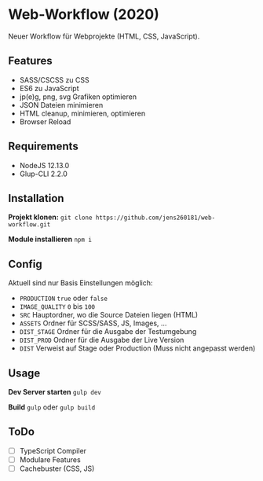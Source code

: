 # Web-Workflow (2020)

Neuer Workflow für Webprojekte (HTML, CSS, JavaScript).

## Features

*  SASS/CSCSS zu CSS
*  ES6 zu JavaScript
*  jp(e)g, png, svg Grafiken optimieren
*  JSON Dateien minimieren
*  HTML cleanup, minimieren, optimieren
*  Browser Reload

## Requirements

*  NodeJS 12.13.0
*  Glup-CLI 2.2.0

## Installation

**Projekt klonen:**
`git clone https://github.com/jens260181/web-workflow.git`

**Module installieren**
`npm i`

## Config

Aktuell sind nur Basis Einstellungen möglich:

*  `PRODUCTION` `true` oder `false`
*  `IMAGE_QUALITY` `0` bis `100`
*  `SRC` Hauptordner, wo die Source Dateien liegen (HTML)
*  `ASSETS` Ordner für SCSS/SASS, JS, Images, ...
*  `DIST_STAGE` Ordner für die Ausgabe der Testumgebung
*  `DIST_PROD` Ordner für die Ausgabe der Live Version
*  `DIST` Verweist auf Stage oder Production (Muss nicht angepasst werden)

## Usage

**Dev Server starten**
`gulp dev`

**Build**
`gulp` oder `gulp build`

## ToDo

* [ ]  TypeScript Compiler
* [ ]  Modulare Features
* [ ]  Cachebuster (CSS, JS)